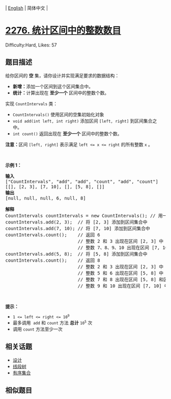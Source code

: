 
| [English](README_EN.md) | 简体中文 |

# [2276. 统计区间中的整数数目](https://leetcode.cn/problems/count-integers-in-intervals/)
Difficulty:Hard, Likes: 57

## 题目描述

<p>给你区间的 <strong>空</strong> 集，请你设计并实现满足要求的数据结构：</p>

<ul>
	<li><strong>新增：</strong>添加一个区间到这个区间集合中。</li>
	<li><strong>统计：</strong>计算出现在 <strong>至少一个</strong> 区间中的整数个数。</li>
</ul>

<p>实现 <code>CountIntervals</code> 类：</p>

<ul>
	<li><code>CountIntervals()</code> 使用区间的空集初始化对象</li>
	<li><code>void add(int left, int right)</code> 添加区间 <code>[left, right]</code> 到区间集合之中。</li>
	<li><code>int count()</code> 返回出现在 <strong>至少一个</strong> 区间中的整数个数。</li>
</ul>

<p><strong>注意：</strong>区间 <code>[left, right]</code> 表示满足 <code>left &lt;= x &lt;= right</code> 的所有整数 <code>x</code> 。</p>

<p>&nbsp;</p>

<p><strong>示例 1：</strong></p>

<pre>
<strong>输入</strong>
["CountIntervals", "add", "add", "count", "add", "count"]
[[], [2, 3], [7, 10], [], [5, 8], []]
<strong>输出</strong>
[null, null, null, 6, null, 8]

<strong>解释</strong>
CountIntervals countIntervals = new CountIntervals(); // 用一个区间空集初始化对象
countIntervals.add(2, 3);  // 将 [2, 3] 添加到区间集合中
countIntervals.add(7, 10); // 将 [7, 10] 添加到区间集合中
countIntervals.count();    // 返回 6
                           // 整数 2 和 3 出现在区间 [2, 3] 中
                           // 整数 7、8、9、10 出现在区间 [7, 10] 中
countIntervals.add(5, 8);  // 将 [5, 8] 添加到区间集合中
countIntervals.count();    // 返回 8
                           // 整数 2 和 3 出现在区间 [2, 3] 中
                           // 整数 5 和 6 出现在区间 [5, 8] 中
                           // 整数 7 和 8 出现在区间 [5, 8] 和区间 [7, 10] 中
                           // 整数 9 和 10 出现在区间 [7, 10] 中</pre>

<p>&nbsp;</p>

<p><strong>提示：</strong></p>

<ul>
	<li><code>1 &lt;= left &lt;= right &lt;= 10<sup>9</sup></code></li>
	<li>最多调用&nbsp; <code>add</code> 和 <code>count</code> 方法 <strong>总计</strong> <code>10<sup>5</sup></code> 次</li>
	<li>调用 <code>count</code> 方法至少一次</li>
</ul>


## 相关话题

- [设计](https://leetcode.cn/tag/design/)
- [线段树](https://leetcode.cn/tag/segment-tree/)
- [有序集合](https://leetcode.cn/tag/ordered-set/)

## 相似题目

